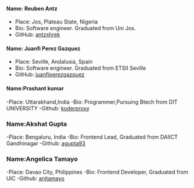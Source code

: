 #### Name: Reuben Antz
 - Place: Jos, Plateau State, Nigeria
 - Bio: Software engineer. Graduated from Uni Jos.
 - GitHub: [antzshrek](https://github.com/antzshrek)

#### Name: Juanfi Perez Gazquez
- Place: Seville, Andalusia, Spain
- Bio: Software engineer. Graduated from ETSII Seville
- GitHub: [juanfiperezgazquez](https://github.com/juanfiperezgazquez)



#### Name:Prashant kumar
-Place: Uttarakhand,India
-Bio: Programmer,Pursuing Btech from DIT UNIVERSITY
-Github: [koderproxy](https://github.com/koderproxy)

### Name:Akshat Gupta
-Place: Bengaluru, India
-Bio: Frontend Lead, Graduated from DAIICT Gandhinagar
-Github: [agupta93](https://github.com/agupta93)

### Name:Angelica Tamayo
-Place: Davao City, Philippines
-Bio: Frontend Developer, Graduated from UIC
-Github: [anjtamayo](https://github.com/angelicaT3)